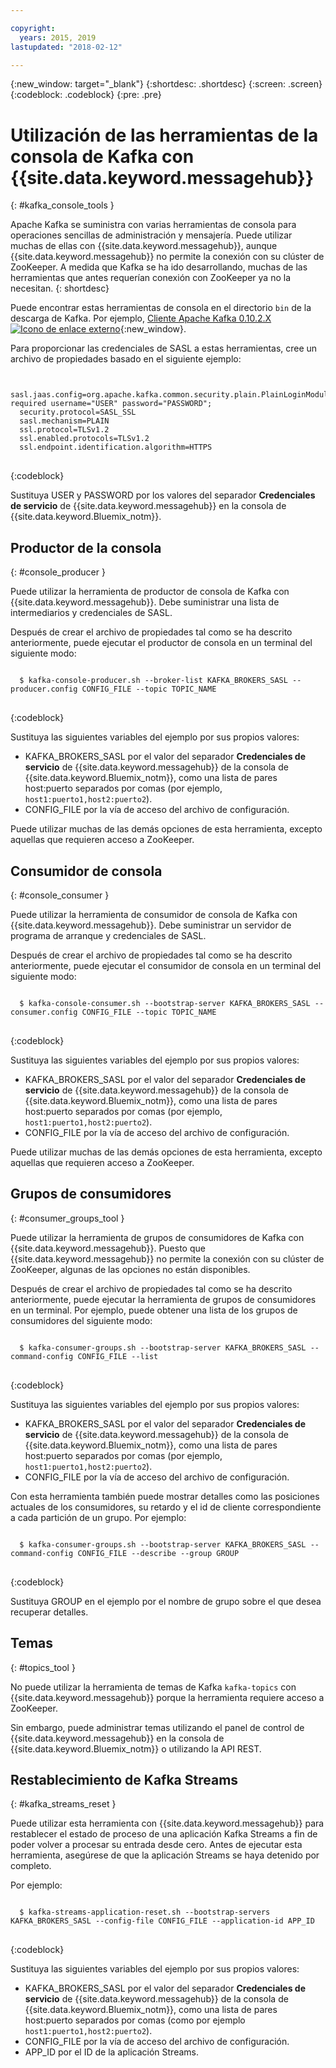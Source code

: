 ```yaml
---

copyright:
  years: 2015, 2019
lastupdated: "2018-02-12"

---
```


{:new_window: target="_blank"}
{:shortdesc: .shortdesc}
{:screen: .screen}
{:codeblock: .codeblock}
{:pre: .pre}


# Utilización de las herramientas de la consola de Kafka con {{site.data.keyword.messagehub}}
{: #kafka_console_tools }

Apache Kafka se suministra con varias herramientas de consola para operaciones sencillas de administración y mensajería. Puede utilizar muchas de ellas con {{site.data.keyword.messagehub}}, aunque {{site.data.keyword.messagehub}} no permite la conexión con su clúster de ZooKeeper. A medida que Kafka se ha ido desarrollando, muchas de las herramientas que antes requerían conexión con ZooKeeper ya no la necesitan.
{: shortdesc}

Puede encontrar estas herramientas de consola en el directorio <code>bin</code> de la descarga de Kafka. Por ejemplo, [Cliente Apache Kafka 0.10.2.X ![Icono de enlace externo](../../icons/launch-glyph.svg "Icono de enlace externo")](https://www.apache.org/dyn/closer.cgi?path=/kafka/0.10.2.1/kafka_2.11-0.10.2.1.tgz){:new_window}.

Para proporcionar las credenciales de SASL a estas herramientas, cree un archivo de propiedades basado en el siguiente ejemplo:

<pre>
<code>
  sasl.jaas.config=org.apache.kafka.common.security.plain.PlainLoginModule required username="USER" password="PASSWORD";
  security.protocol=SASL_SSL
  sasl.mechanism=PLAIN
  ssl.protocol=TLSv1.2
  ssl.enabled.protocols=TLSv1.2
  ssl.endpoint.identification.algorithm=HTTPS
</code>
</pre>
{:codeblock}

Sustituya USER y PASSWORD por los valores del separador **Credenciales de servicio** de {{site.data.keyword.messagehub}} en la consola de {{site.data.keyword.Bluemix_notm}}.


## Productor de la consola
{: #console_producer }

Puede utilizar la herramienta de productor de consola de Kafka con {{site.data.keyword.messagehub}}. Debe suministrar una lista de intermediarios y credenciales de SASL.

Después de crear el archivo de propiedades tal como se ha descrito anteriormente, puede ejecutar el productor de consola en un terminal del siguiente modo:

<pre>
<code>
  $ kafka-console-producer.sh --broker-list KAFKA_BROKERS_SASL --producer.config CONFIG_FILE --topic TOPIC_NAME
</code>
</pre>
{:codeblock}

Sustituya las siguientes variables del ejemplo por sus propios valores:
* KAFKA_BROKERS_SASL por el valor del separador **Credenciales de servicio** de {{site.data.keyword.messagehub}} de la consola de {{site.data.keyword.Bluemix_notm}}, como una lista de pares host:puerto separados por comas (por ejemplo, `host1:puerto1,host2:puerto2`). 
* CONFIG_FILE por la vía de acceso del archivo de configuración. 

Puede utilizar muchas de las demás opciones de esta herramienta, excepto aquellas que requieren acceso a ZooKeeper.


## Consumidor de consola
{: #console_consumer }

Puede utilizar la herramienta de consumidor de consola de Kafka con {{site.data.keyword.messagehub}}. Debe suministrar un servidor de programa de arranque y credenciales de SASL.

Después de crear el archivo de propiedades tal como se ha descrito anteriormente, puede ejecutar el consumidor de consola en un terminal del siguiente modo:

<pre>
<code>
  $ kafka-console-consumer.sh --bootstrap-server KAFKA_BROKERS_SASL --consumer.config CONFIG_FILE --topic TOPIC_NAME
</code>
</pre>
{:codeblock}

Sustituya las siguientes variables del ejemplo por sus propios valores:
* KAFKA_BROKERS_SASL por el valor del separador **Credenciales de servicio** de {{site.data.keyword.messagehub}} de la consola de {{site.data.keyword.Bluemix_notm}}, como una lista de pares host:puerto separados por comas (por ejemplo, `host1:puerto1,host2:puerto2`). 
* CONFIG_FILE por la vía de acceso del archivo de configuración. 

Puede utilizar muchas de las demás opciones de esta herramienta, excepto aquellas que requieren acceso a ZooKeeper.


## Grupos de consumidores
{: #consumer_groups_tool }

Puede utilizar la herramienta de grupos de consumidores de Kafka con {{site.data.keyword.messagehub}}. Puesto que {{site.data.keyword.messagehub}} no permite la conexión con su clúster de ZooKeeper, algunas de las opciones no están disponibles.

Después de crear el archivo de propiedades tal como se ha descrito anteriormente, puede ejecutar la herramienta de grupos de consumidores en un terminal. Por ejemplo, puede obtener una lista de los grupos de consumidores del siguiente modo:

<pre>
<code>
  $ kafka-consumer-groups.sh --bootstrap-server KAFKA_BROKERS_SASL --command-config CONFIG_FILE --list
</code>
</pre>
{:codeblock}

Sustituya las siguientes variables del ejemplo por sus propios valores:
* KAFKA_BROKERS_SASL por el valor del separador **Credenciales de servicio** de {{site.data.keyword.messagehub}} de la consola de {{site.data.keyword.Bluemix_notm}}, como una lista de pares host:puerto separados por comas (por ejemplo, `host1:puerto1,host2:puerto2`). 
* CONFIG_FILE por la vía de acceso del archivo de configuración.

Con esta herramienta también puede mostrar detalles como las posiciones actuales de los consumidores, su retardo y el id de cliente correspondiente a cada partición de un grupo. Por ejemplo:

<pre>
<code>
  $ kafka-consumer-groups.sh --bootstrap-server KAFKA_BROKERS_SASL --command-config CONFIG_FILE --describe --group GROUP
</code>
</pre>
{:codeblock}

Sustituya GROUP en el ejemplo por el nombre de grupo sobre el que desea recuperar detalles. 


## Temas
{: #topics_tool }

No puede utilizar la herramienta de temas de Kafka `kafka-topics` con {{site.data.keyword.messagehub}} porque la herramienta requiere acceso a ZooKeeper.

Sin embargo, puede administrar temas utilizando el panel de control de {{site.data.keyword.messagehub}} en la consola de {{site.data.keyword.Bluemix_notm}} o utilizando la API REST.


## Restablecimiento de Kafka Streams
{: #kafka_streams_reset }

Puede utilizar esta herramienta con {{site.data.keyword.messagehub}} para restablecer el estado de proceso de una aplicación Kafka Streams a fin de poder volver a procesar su entrada desde cero. Antes de ejecutar esta herramienta, asegúrese de que la aplicación Streams se haya detenido por completo.

Por ejemplo:

<pre>
<code>
  $ kafka-streams-application-reset.sh --bootstrap-servers KAFKA_BROKERS_SASL --config-file CONFIG_FILE --application-id APP_ID
</code>
</pre>
{:codeblock}

Sustituya las siguientes variables del ejemplo por sus propios valores:
* KAFKA_BROKERS_SASL por el valor del separador **Credenciales de servicio** de {{site.data.keyword.messagehub}} de la consola de {{site.data.keyword.Bluemix_notm}}, como una lista de pares host:puerto separados por comas (como por ejemplo `host1:puerto1,host2:puerto2`). 
* CONFIG_FILE por la vía de acceso del archivo de configuración. 
* APP_ID por el ID de la aplicación Streams.

